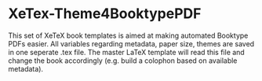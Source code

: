 # XeTex-Theme4BooktypePDF
This set of XeTeX book templates is aimed at making automated Booktype PDFs easier. All variables regarding metadata, paper size, themes are saved in one seperate .tex file. The master LaTeX template will read this file and change the book accordingly (e.g. build a colophon based on available metadata).
